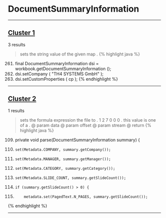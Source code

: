 # DocumentSummaryInformation

***

## [Cluster 1](./1)
3 results
> sets the string value of the given map . 
{% highlight java %}
261. final DocumentSummaryInformation dsi = workbook.getDocumentSummaryInformation ();
262. dsi.setCompany ( "TH4 SYSTEMS GmbH" );
266. dsi.setCustomProperties ( cp );
{% endhighlight %}

***

## [Cluster 2](./2)
1 results
> sets the formula expression the file to . 1 2 7 0 0 0 . this value is one of a . @ param data @ param offset @ param stream @ return 
{% highlight java %}
109. private void parse(DocumentSummaryInformation summary) {
110.     set(Metadata.COMPANY, summary.getCompany());
111.     set(Metadata.MANAGER, summary.getManager());
113.     set(Metadata.CATEGORY, summary.getCategory());
114.     set(Metadata.SLIDE_COUNT, summary.getSlideCount());
115.     if (summary.getSlideCount() > 0) {
116.         metadata.set(PagedText.N_PAGES, summary.getSlideCount());
{% endhighlight %}

***

